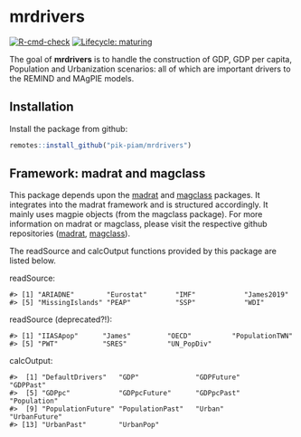 
<!-- README.md is generated from README.Rmd. Please edit that file -->

# mrdrivers

<!-- badges: start -->

[![R-cmd-check](https://github.com/pik-piam/mrdrivers/actions/workflows/test-buildlibrary.yaml/badge.svg)](https://github.com/pik-piam/mrdrivers/actions/workflows/test-buildlibrary.yaml)
[![Lifecycle:
maturing](https://img.shields.io/badge/lifecycle-experimental-orange.svg)](https://lifecycle.r-lib.org/articles/stages.html#experimental)

<!-- badges: end -->

The goal of **mrdrivers** is to handle the construction of GDP, GDP per
capita, Population and Urbanization scenarios: all of which are
important drivers to the REMIND and MAgPIE models.

## Installation

Install the package from github:

``` r
remotes::install_github("pik-piam/mrdrivers")
```

## Framework: madrat and magclass

This package depends upon the
[madrat](https://github.com/pik-piam/madrat#readme) and
[magclass](https://github.com/pik-piam/magclass#readme) packages. It
integrates into the madrat framework and is structured accordingly. It
mainly uses magpie objects (from the magclass package). For more
information on madrat or magclass, please visit the respective github
repositories ([madrat](https://github.com/pik-piam/madrat#readme),
[magclass](https://github.com/pik-piam/magclass#readme)).

The readSource and calcOutput functions provided by this package are
listed below.

readSource:

    #> [1] "ARIADNE"        "Eurostat"       "IMF"            "James2019"     
    #> [5] "MissingIslands" "PEAP"           "SSP"            "WDI"

readSource (deprecated?!):

    #> [1] "IIASApop"      "James"         "OECD"          "PopulationTWN"
    #> [5] "PWT"           "SRES"          "UN_PopDiv"

calcOutput:

    #>  [1] "DefaultDrivers"   "GDP"              "GDPFuture"        "GDPPast"         
    #>  [5] "GDPpc"            "GDPpcFuture"      "GDPpcPast"        "Population"      
    #>  [9] "PopulationFuture" "PopulationPast"   "Urban"            "UrbanFuture"     
    #> [13] "UrbanPast"        "UrbanPop"
